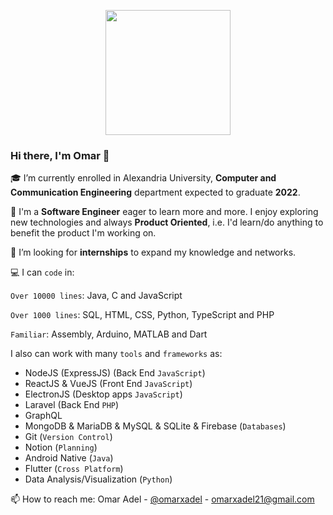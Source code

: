 <p align="center">
<img src="https://i.imgur.com/iBzGy19.png" width=200 height=200/>

### Hi there, I'm Omar 👋

<!--
**omarxadel/omarxadel** is a ✨ _special_ ✨ repository because its `README.md` (this file) appears on your GitHub profile.

Here are some ideas to get you started:

- 🔭 I’m currently working on ...
- 🌱 I’m currently learning ...
- 👯 I’m looking to collaborate on ...
- 🤔 I’m looking for help with ...
- 💬 Ask me about ...
- 📫 How to reach me: ...
- 😄 Pronouns: ...
- ⚡ Fun fact: ...
-->                                                                                  

🎓 I’m currently enrolled in Alexandria University, **Computer and Communication Engineering** department expected to graduate **2022**.

🌱 I'm a **Software Engineer** eager to learn more and more. 
I enjoy exploring new technologies and always **Product Oriented**, i.e. I'd learn/do anything to benefit the product I'm working on.


👯 I’m looking for **internships** to expand my knowledge and networks.


💻 I can `code` in:

`Over 10000 lines`: Java, C and JavaScript

`Over 1000 lines`: SQL, HTML, CSS, Python, TypeScript and PHP

`Familiar`: Assembly, Arduino, MATLAB and Dart

I also can work with many `tools` and `frameworks` as: 
- NodeJS (ExpressJS) (Back End `JavaScript`)
- ReactJS & VueJS (Front End `JavaScript`) 
- ElectronJS (Desktop apps `JavaScript`)
- Laravel (Back End `PHP`)
- GraphQL
- MongoDB & MariaDB & MySQL & SQLite & Firebase (`Databases`)
- Git (`Version Control`)
- Notion (`Planning`)
- Android Native (`Java`)
- Flutter (`Cross Platform`)
- Data Analysis/Visualization (`Python`)

📫 How to reach me:
Omar Adel - [@omarxadel](https://twitter.com/omarxadel) - omarxadel21@gmail.com

</p>
